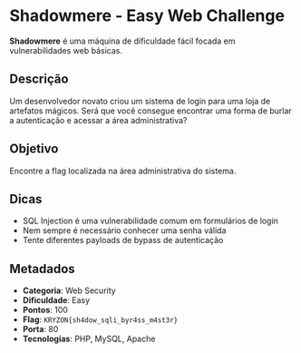 # Shadowmere - Easy Web Challenge

**Shadowmere** é uma máquina de dificuldade fácil focada em vulnerabilidades web básicas. 

## Descrição
Um desenvolvedor novato criou um sistema de login para uma loja de artefatos mágicos. Será que você consegue encontrar uma forma de burlar a autenticação e acessar a área administrativa?

## Objetivo
Encontre a flag localizada na área administrativa do sistema.

## Dicas
- SQL Injection é uma vulnerabilidade comum em formulários de login
- Nem sempre é necessário conhecer uma senha válida
- Tente diferentes payloads de bypass de autenticação

## Metadados
- **Categoria**: Web Security
- **Dificuldade**: Easy
- **Pontos**: 100
- **Flag**: `KRYZON{sh4dow_sqli_byr4ss_m4st3r}`
- **Porta**: 80
- **Tecnologias**: PHP, MySQL, Apache